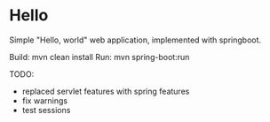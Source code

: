 # Hello

Simple "Hello, world" web application, implemented with springboot.

Build: mvn clean install
Run: mvn spring-boot:run


TODO:
* replaced servlet features with spring features
* fix warnings
* test sessions
